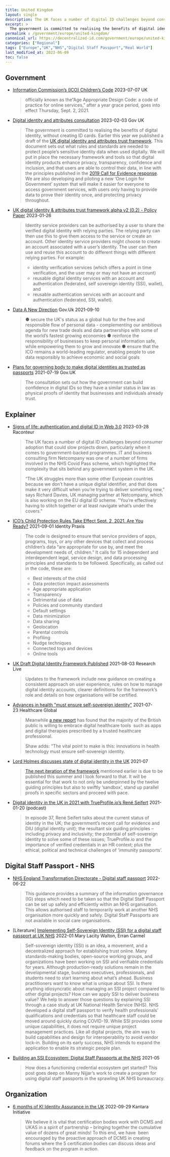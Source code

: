 ```yaml
---
title: United Kingdom
layout: single
description: The UK faces a number of digital ID challenges beyond consumer adoption that could slow projects down
excerpt: >
  The government is committed to realising the benefits of digital identity, without creating ID cards. Earlier this year we published a draft of the UK digital identity and attributes trust framework. This document sets out what rules and standards are needed to protect people’s sensitive identity data when used digitally
permalink : /government/europe/united-kingdom/
canonical_url: https://decentralized-id.com/government/europe/united-kingdom/
categories: ["Regional"]
tags: ["Europe","UK","NHS","Digital Staff Passport","Real World"]
last_modified_at: 2023-06-09
toc: false
---
```


## Government
* [Information Commission’s (ICO) Children’s Code](https://ico.org.uk/for-organisations/guide-to-data-protection/ico-codes-of-practice/age-appropriate-design-a-code-of-practice-for-online-services/) 2023-07-07 UK 
  > officially known as the“Age Appropriate Design Code: a code of practice for online services,” after a year grace period, goes into effect Thursday, Sept. 2, 2021.
* [Digital identity and attributes consultation](https://www.gov.uk/government/consultations/digital-identity-and-attributes-consultation/digital-identity-and-attributes-consultation) 2023-02-03 Gov UK
  > The government is committed to realising the benefits of digital identity, without creating ID cards. Earlier this year we published a draft of the [UK digital identity and attributes trust framework](https://www.gov.uk/government/publications/the-uk-digital-identity-and-attributes-trust-framework). This document sets out what rules and standards are needed to protect people’s sensitive identity data when used digitally. We will put in place the necessary framework and tools so that digital identity products enhance privacy, transparency, confidence and inclusion, and that users are able to control their data, in line with the principles published in the [2019 Call for Evidence response](https://www.gov.uk/government/consultations/digital-identity/outcome/digital-identity-call-for-evidence-response). We are also developing and piloting a new ‘One Login for Government’ system that will make it easier for everyone to access government services, with users only having to provide data to prove their identity once, and protecting privacy throughout.
* [UK digital identity & attributes trust framework alpha v2 (0.2) - Policy Paper](https://www.gov.uk/government/publications/uk-digital-identity-attributes-trust-framework-updated-version/uk-digital-identity-and-attributes-trust-framework-alpha-version-2) 2023-01-26
  > Identity service providers can be authorised by a user to share the verified digital identity with relying parties. The relying party can then use this to give them access to the service or create an account. Other identity service providers might choose to create an account associated with a user’s identity. The user can then use and reuse this account to do different things with different relying parties. For example:
  > - identity verification services (which offers a point in time verification, and the user may or may not have an account)
  > - reusable digital identity services with an account and authentication (federated, self sovereign identity (SSI), wallet), and
  > - reusable authentication services with an account and authentication (federated, SSI, wallet).
* [Data A New Direction](https://assets.publishing.service.gov.uk/government/uploads/system/uploads/attachment_data/file/1016395/Data_Reform_Consultation_Document__Accessible_.pdf) Gov.Uk 2021-09-10
  > ● secure the UK's status as a global hub for the free and responsible flow of personal data - complementing our ambitious agenda for new trade deals and data partnerships with some of the world’s fastest growing economies
  > ● reinforce the responsibility of businesses to keep personal information safe, while empowering them to grow and innovate
  > ● ensure that the ICO remains a world-leading regulator, enabling people to use data responsibly to achieve economic and social goals
* [Plans for governing body to make digital identities as trusted as passports](https://www.gov.uk/government/news/plans-for-governing-body-to-make-digital-identities-as-trusted-as-passports) 2021-07-19 Gov.UK
  > The consultation sets out how the government can build confidence in digital IDs so they have a similar status in law as physical proofs of identity that businesses and individuals already trust.

## Explainer
* [Signs of life: authentication and digital ID in Web 3.0](https://www.raconteur.net/insights/harnessing-the-digital-id-paradigm-shift/) 2023-03-28 Raconteur
  > The UK faces a number of digital ID challenges beyond consumer adoption that could slow projects down, particularly when it comes to government-backed programmes. IT and business consulting firm Netcompany was one of a number of firms involved in the NHS Covid Pass scheme, which highlighted the complexity that sits behind any government system in the UK.
  > 
  > “The UK struggles more than some other European countries because we don’t have a unique digital identifier, and that does make it very difficult when you’re trying to deliver something new,” says Richard Davies, UK managing partner at Netcompany, which is also working on the EU digital ID scheme. "You’re effectively having to stitch together or at least navigate what’s under the covers."
* [ICO’s Child Protection Rules Take Effect Sept. 2, 2021. Are You Ready?](https://identitypraxis.com/2021/09/01/icos-child-protection-rules-take-effect-sept-2-2021-are-you-ready/) 2021-09-01 Identity Praxis 
  > The code is designed to ensure that service providers of apps, programs, toys, or any other devices that collect and process children’s data “are appropriate for use by, and meet the development needs of, children.” It calls for 15 independent and interdependent legal, service design, and data processing principles and standards to be followed. Specifically, as called out in the code, these are:
  > - Best interests of the child 
  > - Data protection impact assessments 
  > - Age appropriate application
  > - Transparency 
  > - Detrimental use of data 
  > - Policies and community standard 
  > - Default settings 
  > - Data minimization 
  > - Data sharing 
  > - Geolocation 
  > - Parental controls 
  > - Profiling 
  > - Nudge techniques 
  > - Connected toys and devices 
  > - Online tools
* [UK Draft Digital Identity Framework Published](https://www.research-live.com/article/news/uk-draft-digital-identity-framework-published/id/5087382) 2021-08-03 Research Live
  > Updates to the framework include new guidance on creating a consistent approach on user experience, rules on how to manage digital identity accounts, clearer definitions for the framework’s role and details on how organisations will be certified.
* [Advances in health "must ensure self-sovereign identity"](https://healthcareglobal.com/digital-healthcare/advances-health-must-ensure-self-sovereign-identity?page=1) 2021-07-23 Healthcare Global
  > Meanwhile [a new report](https://orchahealth.com/patients-seek-digital-health-to-reduce-pressure-on-the-nhs/) has found that the majority of the British public is willing to embrace digital healthcare tools  such as apps and digital therapies prescribed by a trusted healthcare professional.
  > 
  > Shaw adds: “The vital point to make is this: innovations in health technology must ensure self-sovereign identity.
* [Lord Holmes discusses state of digital identity in the UK](https://www.biometricupdate.com/202107/lord-holmes-discusses-state-of-digital-identity-in-the-uk) 2021-07
  > [The next iteration of the framework](https://www.biometricupdate.com/202103/uk-government-runs-new-digital-id-system-pilot-for-public-services) mentioned earlier is due to be published this summer and I look forward to that. It will be essential for that work to not only be underpinned by the twelve guiding principles but also to swiftly ‘sandbox’, stand up parallel proofs in specific sectors and proceed with pace.
* [Digital identity in the UK in 2021 with TrueProfile.io’s René Seifert](https://www.ubisecure.com/podcast/digital-identity-uk-2021-ssi-trueprofile-rene-seifert/) 2021-01-20 (podcast)
  > In episode 37, René Seifert talks about the current status of identity in the UK; the government’s recent call for evidence and DIU (digital identity unit); the resultant six guiding principles – including privacy and inclusivity; the potential of self-sovereign identity to solve some of these issues; TrueProfile.io and the importance of verified credentials in an HR context; plus the ethical, political and technical challenges of ‘immunity passports’.

## Digital Staff Passport - NHS

* [NHS England Transformation Directorate - Digital staff passport](https://transform.england.nhs.uk/information-governance/guidance/digital-staff-passport/) 2022-06-22
  > This guidance provides a summary of the information governance (IG) steps which need to be taken so that the Digital Staff Passport can be set up safely and efficiently within an NHS organisation. This allows authorised staff to temporarily work at another NHS organisation more quickly and safely. Digital Staff Passports are not available in social care organisations.
* [Literature] [Implementing Self-Sovereign Identity (SSI) for a digital staff passport at UK NHS](https://cpb-us-e1.wpmucdn.com/wordpressua.uark.edu/dist/5/444/files/2018/01/BCoE2022SS1FINAL.pdf) 2022-01 Mary Lacity Walton, Erran Carmel
  > Self-sovereign identity (SSI) is an idea, a movement, and a decentralized approach for establishing trust online. Many standards-making bodies, open-source working groups, and organizations have been working on SSI and verifiable credentials for years. Although production-ready solutions remain in the developmental stage, business executives, professionals, and students need to start learning about what’s ahead. Business practitioners want to know what is unique about SSI. Is there anything idiosyncratic about managing an SSI project compared to other digital projects? How can we apply SSI to deliver business value? We help to answer those questions by explaining SSI through a case study at UK National Health Service (NHS). NHS developed a digital staff passport to verify health professionals’ qualifications and credentials so that healthcare staff could be moved around quickly during COVID-19. While SSI provides some unique capabilities, it does not require unique project management practices. Like all digital projects, the aim was to build capabilities and design for interoperability to avoid vendor lock-in. Building on its early success, NHS intends to expand the application to enable its strategic people plan.
* [Building an SSI Ecosystem: Digital Staff Passports at the NHS](https://www.windley.com/archives/2021/05/building_an_ssi_ecosystem_digital_staff_passports_at_the_nhs.shtml) 2021-05
  > How does a functioning credential ecosystem get started? This post goes deep on Manny Nijjar’s work to create a program for using digital staff passports in the sprawling UK NHS bureaucracy.

## Organization
* [6 months of KI Identity Assurance in the UK](https://kantarainitiative.org/2022/09/29/6-months-of-ki-identity-assurance-in-the-uk/) 2022-09-29 Kantara Initiative 
  > We believe it is vital that certification bodies work with DCMS and UKAS in a spirit of partnership – bringing together the cumulative value of dozens of great minds! To this end, we have  been encouraged by the proactive approach of DCMS in creating forums where the 5 certification bodies can discuss ideas and feedback on the program in action.
